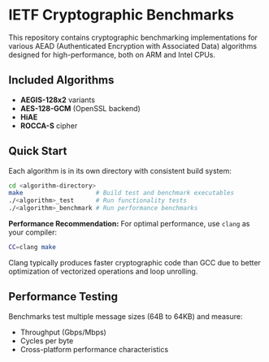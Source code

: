 # IETF Cryptographic Benchmarks

This repository contains cryptographic benchmarking implementations for various AEAD (Authenticated Encryption with Associated Data) algorithms designed for high-performance, both on ARM and Intel CPUs.

## Included Algorithms

- **AEGIS-128x2** variants
- **AES-128-GCM** (OpenSSL backend)
- **HiAE**
- **ROCCA-S** cipher

## Quick Start

Each algorithm is in its own directory with consistent build system:

```bash
cd <algorithm-directory>
make                    # Build test and benchmark executables
./<algorithm>_test      # Run functionality tests
./<algorithm>_benchmark # Run performance benchmarks
```

**Performance Recommendation:** For optimal performance, use `clang` as your compiler:

```bash
CC=clang make
```

Clang typically produces faster cryptographic code than GCC due to better optimization of vectorized operations and loop unrolling.

## Performance Testing

Benchmarks test multiple message sizes (64B to 64KB) and measure:
- Throughput (Gbps/Mbps)
- Cycles per byte
- Cross-platform performance characteristics

